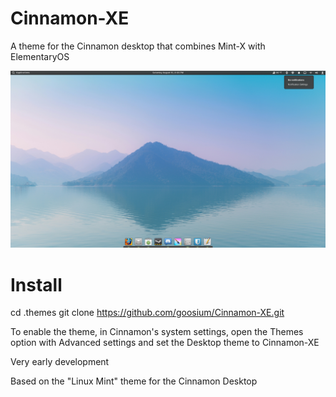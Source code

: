 # Cinnamon-XE
A theme for the Cinnamon desktop that combines Mint-X with ElementaryOS

![screenshot](screenshot.png)

# Install
cd .themes
git clone https://github.com/goosium/Cinnamon-XE.git

To enable the theme, in Cinnamon's system settings, open the Themes option with Advanced settings and set the Desktop theme to Cinnamon-XE



Very early development

Based on the "Linux Mint" theme for the Cinnamon Desktop
